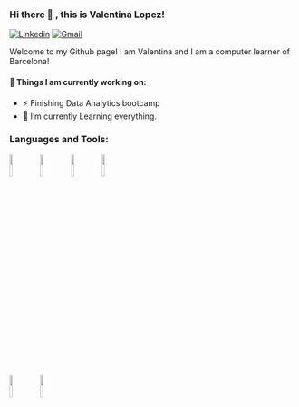  ### Hi there 👋 , this is Valentina Lopez!

[![Linkedin](https://img.shields.io/badge/-LinkedIn-blue?style=flat&logo=Linkedin&logoColor=white)](https://www.linkedin.com/in/valentinalopezcha/)
[![Gmail](https://img.shields.io/badge/-Gmail-c14438?style=flat&logo=Gmail&logoColor=white)](mail:lopezvale300@gmail.com)

Welcome to my Github page! I am Valentina and I am a computer learner of Barcelona!  

#### 🔭 Things I am currently working on: 
- ⚡ Finishing Data Analytics bootcamp
- 🌱 I’m currently Learning everything.


### Languages and Tools:
 <code><img width="10%" src="https://www.vectorlogo.zone/logos/python/python-ar21.svg"></code>
  <code><img width="10%" src="https://www.vectorlogo.zone/logos/numpy/numpy-ar21.svg"></code>
  <code><img width="10%" src="https://www.vectorlogo.zone/logos/jupyter/jupyter-ar21.svg"></code>
  <code><img width="10%" src="https://www.vectorlogo.zone/logos/json/json-ar21.svg"></code>
  <br />
  <code><img width="10%" src="https://www.vectorlogo.zone/logos/mysql/mysql-ar21.svg"></code>
  <code><img width="10%" src="https://www.vectorlogo.zone/logos/visualstudio_code/visualstudio_code-ar21.svg"></code>
 


